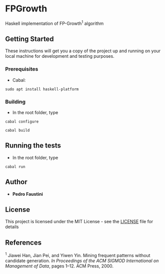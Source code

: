 # FPGrowth

Haskell implementation of FP-Growth<sup>1</sup> algorithm

## Getting Started

These instructions will get you a copy of the project up and running on your local machine for development and testing purposes.

### Prerequisites

* Cabal:

```
sudo apt install haskell-platform
```

### Building

* In the root folder, type

```
cabal configure
```

```
cabal build
```


## Running the tests

* In the root folder, type

```
cabal run
```


## Author

* **Pedro Faustini**


## License

This project is licensed under the MIT License - see the [LICENSE](LICENSE) file for details

## References

<sup>1</sup> Jiawei Han, Jian Pei, and Yiwen Yin. Mining frequent patterns without candidate generation. *In Proceedings of the ACM SIGMOD International on Management of Data*, pages 1–12. ACM Press, 2000.